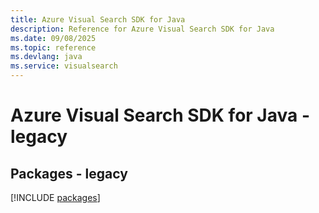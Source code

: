 ```yaml
---
title: Azure Visual Search SDK for Java
description: Reference for Azure Visual Search SDK for Java
ms.date: 09/08/2025
ms.topic: reference
ms.devlang: java
ms.service: visualsearch
---
```

# Azure Visual Search SDK for Java - legacy
## Packages - legacy
[!INCLUDE [packages](visual-search-index.md)]